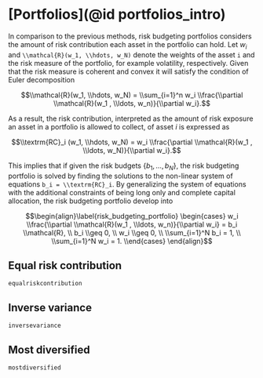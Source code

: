 # [Portfolios](@id portfolios_intro)
In comparison to the previous methods, risk budgeting portfolios considers the amount of risk contribution each asset in the portfolio can hold.  Let $w_i$ and ``\\mathcal{R}(w_1, \\hdots, w_N)`` denote the weights of the asset ``i`` and the risk measure of the portfolio, for example volatility, respectively. Given that the risk measure is coherent and convex it will satisfy the condition of Euler decomposition

```math
\\mathcal{R}(w_1, \\hdots, w_N) = \\sum_{i=1}^n w_i \\frac{\\partial \\mathcal{R}(w_1 , \\ldots, w_n)}{\\partial w_i}.
```

As a result, the risk contribution, interpreted as the amount of risk exposure an asset in a portfolio is allowed to collect, of asset $i$ is expressed as
```math
\\textrm{RC}_i (w_1, \\hdots, w_N) = w_i \\frac{\partial \\mathcal{R}(w_1 , \\ldots, w_N)}{\\partial w_i}.
```
This implies that if given the risk budgets $\{b_1, \ldots, b_N\}$, the risk budgeting portfolio is solved by finding the solutions to the non-linear system of equations ``b_i = \\textrm{RC}_i``. By generalizing the system of equations with the additional constraints of being long only and complete capital allocation, the risk budgeting portfolio develop into
```math
\begin{align}\label{risk_budgeting_portfolio}
    \begin{cases}
    w_i \\frac{\\partial \\mathcal{R}(w_1 , \\ldots, w_n)}{\\partial w_i} = b_i \\mathcal{R}, \\
    b_i \\geq 0, \\
    w_i \\geq 0, \\
    \\sum_{i=1}^N b_i = 1, \\
    \\sum_{i=1}^N w_i = 1.
    \\end{cases}
 \end{align}
```


## Equal risk contribution
```@docs
equalriskcontribution
```

## Inverse variance
```@docs
inversevariance
```


## Most diversified

```@docs
mostdiversified
```
